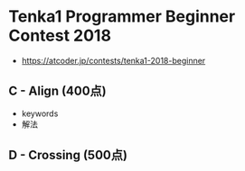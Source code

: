 # Tenka1 Programmer Beginner Contest 2018
* https://atcoder.jp/contests/tenka1-2018-beginner


## C - Align (400点)
* keywords
* 解法


## D - Crossing (500点)
